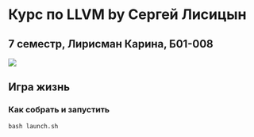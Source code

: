 # Курс по LLVM by Сергей Лисицын
## 7 семестр, Лирисман Карина, Б01-008

<image src="images/wall.jpg">

## Игра жизнь

### Как собрать и запустить
```
bash launch.sh
```